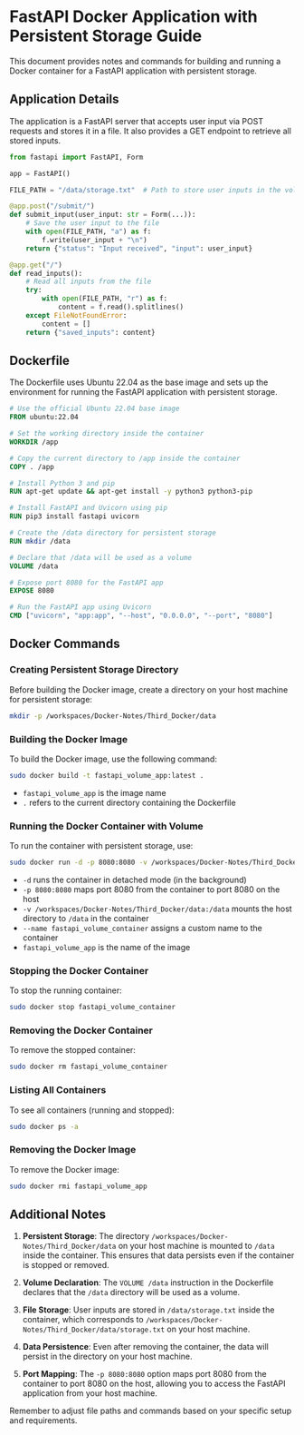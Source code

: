 # FastAPI Docker Application with Persistent Storage Guide

This document provides notes and commands for building and running a Docker container for a FastAPI application with persistent storage.

## Application Details

The application is a FastAPI server that accepts user input via POST requests and stores it in a file. It also provides a GET endpoint to retrieve all stored inputs.

```python
from fastapi import FastAPI, Form

app = FastAPI()

FILE_PATH = "/data/storage.txt"  # Path to store user inputs in the volume

@app.post("/submit/")
def submit_input(user_input: str = Form(...)):
    # Save the user input to the file
    with open(FILE_PATH, "a") as f:
        f.write(user_input + "\n")
    return {"status": "Input received", "input": user_input}

@app.get("/")
def read_inputs():
    # Read all inputs from the file
    try:
        with open(FILE_PATH, "r") as f:
            content = f.read().splitlines()
    except FileNotFoundError:
        content = []
    return {"saved_inputs": content}
```

## Dockerfile

The Dockerfile uses Ubuntu 22.04 as the base image and sets up the environment for running the FastAPI application with persistent storage.

```dockerfile
# Use the official Ubuntu 22.04 base image
FROM ubuntu:22.04

# Set the working directory inside the container
WORKDIR /app

# Copy the current directory to /app inside the container
COPY . /app

# Install Python 3 and pip
RUN apt-get update && apt-get install -y python3 python3-pip

# Install FastAPI and Uvicorn using pip
RUN pip3 install fastapi uvicorn

# Create the /data directory for persistent storage
RUN mkdir /data

# Declare that /data will be used as a volume
VOLUME /data

# Expose port 8080 for the FastAPI app
EXPOSE 8080

# Run the FastAPI app using Uvicorn
CMD ["uvicorn", "app:app", "--host", "0.0.0.0", "--port", "8080"]
```

## Docker Commands

### Creating Persistent Storage Directory

Before building the Docker image, create a directory on your host machine for persistent storage:

```bash
mkdir -p /workspaces/Docker-Notes/Third_Docker/data
```

### Building the Docker Image

To build the Docker image, use the following command:

```bash
sudo docker build -t fastapi_volume_app:latest .
```

- `fastapi_volume_app` is the image name
- `.` refers to the current directory containing the Dockerfile

### Running the Docker Container with Volume

To run the container with persistent storage, use:

```bash
sudo docker run -d -p 8080:8080 -v /workspaces/Docker-Notes/Third_Docker/data:/data --name fastapi_volume_container fastapi_volume_app:latest
```

- `-d` runs the container in detached mode (in the background)
- `-p 8080:8080` maps port 8080 from the container to port 8080 on the host
- `-v /workspaces/Docker-Notes/Third_Docker/data:/data` mounts the host directory to `/data` in the container
- `--name fastapi_volume_container` assigns a custom name to the container
- `fastapi_volume_app` is the name of the image

### Stopping the Docker Container

To stop the running container:

```bash
sudo docker stop fastapi_volume_container
```

### Removing the Docker Container

To remove the stopped container:

```bash
sudo docker rm fastapi_volume_container
```

### Listing All Containers

To see all containers (running and stopped):

```bash
sudo docker ps -a
```

### Removing the Docker Image

To remove the Docker image:

```bash
sudo docker rmi fastapi_volume_app
```

## Additional Notes

1. **Persistent Storage**: The directory `/workspaces/Docker-Notes/Third_Docker/data` on your host machine is mounted to `/data` inside the container. This ensures that data persists even if the container is stopped or removed.

2. **Volume Declaration**: The `VOLUME /data` instruction in the Dockerfile declares that the `/data` directory will be used as a volume.

3. **File Storage**: User inputs are stored in `/data/storage.txt` inside the container, which corresponds to `/workspaces/Docker-Notes/Third_Docker/data/storage.txt` on your host machine.

4. **Data Persistence**: Even after removing the container, the data will persist in the directory on your host machine.

5. **Port Mapping**: The `-p 8080:8080` option maps port 8080 from the container to port 8080 on the host, allowing you to access the FastAPI application from your host machine.

Remember to adjust file paths and commands based on your specific setup and requirements.